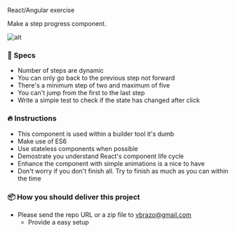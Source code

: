 React/Angular exercise

Make a step progress component.

![alt]()

### 📖 Specs

- Number of steps are dynamic
- You can only go back to the previous step not forward
- There's a minimum step of two and maximum of five
- You can't jump from the first to the last step
- Write a simple test to check if the state has changed after click

### 🔥 Instructions

- This component is used within a builder tool it's dumb
- Make use of ES6
- Use stateless components when possible
- Demostrate you understand React's component life cycle
- Enhance the component with simple animations is a nice to have
- Don't worry if you don't finish all. Try to finish as much as you can within the time

### 📦 How you should deliver this project

- Please send the repo URL or a zip file to vbrazo@gmail.com
  - Provide a easy setup
